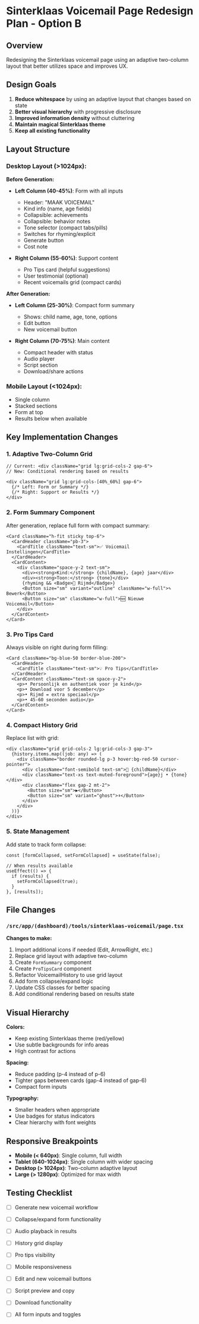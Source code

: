 # Sinterklaas Voicemail Page Redesign Plan - Option B

## Overview
Redesigning the Sinterklaas voicemail page using an adaptive two-column layout that better utilizes space and improves UX.

## Design Goals
1. **Reduce whitespace** by using an adaptive layout that changes based on state
2. **Better visual hierarchy** with progressive disclosure
3. **Improved information density** without cluttering
4. **Maintain magical Sinterklaas theme**
5. **Keep all existing functionality**

## Layout Structure

### Desktop Layout (>1024px):

**Before Generation:**
- **Left Column (40-45%)**: Form with all inputs
  - Header: "MAAK VOICEMAIL"
  - Kind info (name, age fields)
  - Collapsible: achievements
  - Collapsible: behavior notes  
  - Tone selector (compact tabs/pills)
  - Switches for rhyming/explicit
  - Generate button
  - Cost note

- **Right Column (55-60%)**: Support content
  - Pro Tips card (helpful suggestions)
  - User testimonial (optional)
  - Recent voicemails grid (compact cards)

**After Generation:**
- **Left Column (25-30%)**: Compact form summary
  - Shows: child name, age, tone, options
  - Edit button
  - New voicemail button
  
- **Right Column (70-75%)**: Main content
  - Compact header with status
  - Audio player
  - Script section
  - Download/share actions

### Mobile Layout (<1024px):
- Single column
- Stacked sections
- Form at top
- Results below when available

## Key Implementation Changes

### 1. Adaptive Two-Column Grid
```tsx
// Current: <div className="grid lg:grid-cols-2 gap-6">
// New: Conditional rendering based on results

<div className="grid lg:grid-cols-[40%_60%] gap-6">
  {/* Left: Form or Summary */}
  {/* Right: Support or Results */}
</div>
```

### 2. Form Summary Component
After generation, replace full form with compact summary:
```tsx
<Card className="h-fit sticky top-6">
  <CardHeader className="pb-3">
    <CardTitle className="text-sm">✅ Voicemail Instellingen</CardTitle>
  </CardHeader>
  <CardContent>
    <div className="space-y-2 text-sm">
      <div><strong>Kind:</strong> {childName}, {age} jaar</div>
      <div><strong>Toon:</strong> {tone}</div>
      {rhyming && <Badge>🎵 Rijmd</Badge>}
      <Button size="sm" variant="outline" className="w-full">✎ Bewerk</Button>
      <Button size="sm" className="w-full">🆕 Nieuwe Voicemail</Button>
    </div>
  </CardContent>
</Card>
```

### 3. Pro Tips Card
Always visible on right during form filling:
```tsx
<Card className="bg-blue-50 border-blue-200">
  <CardHeader>
    <CardTitle className="text-sm">💡 Pro Tips</CardTitle>
  </CardHeader>
  <CardContent className="text-sm space-y-2">
    <p>• Persoonlijk en authentiek voor je kind</p>
    <p>• Download voor 5 december</p>
    <p>• Rijmd = extra speciaal</p>
    <p>• 45-60 seconden audio</p>
  </CardContent>
</Card>
```

### 4. Compact History Grid
Replace list with grid:
```tsx
<div className="grid grid-cols-2 lg:grid-cols-3 gap-3">
  {history.items.map((job: any) => (
    <div className="border rounded-lg p-3 hover:bg-red-50 cursor-pointer">
      <div className="font-semibold text-sm">🎵 {childName}</div>
      <div className="text-xs text-muted-foreground">{age}j • {tone}</div>
      <div className="flex gap-2 mt-2">
        <Button size="sm">▶️</Button>
        <Button size="sm" variant="ghost">⬇️</Button>
      </div>
    </div>
  ))}
</div>
```

### 5. State Management
Add state to track form collapse:
```tsx
const [formCollapsed, setFormCollapsed] = useState(false);

// When results available
useEffect(() => {
  if (results) {
    setFormCollapsed(true);
  }
}, [results]);
```

## File Changes

### `/src/app/(dashboard)/tools/sinterklaas-voicemail/page.tsx`

**Changes to make:**
1. Import additional icons if needed (Edit, ArrowRight, etc.)
2. Replace grid layout with adaptive two-column
3. Create `FormSummary` component
4. Create `ProTipsCard` component  
5. Refactor VoicemailHistory to use grid layout
6. Add form collapse/expand logic
7. Update CSS classes for better spacing
8. Add conditional rendering based on results state

## Visual Hierarchy

**Colors:**
- Keep existing Sinterklaas theme (red/yellow)
- Use subtle backgrounds for info areas
- High contrast for actions

**Spacing:**
- Reduce padding (p-4 instead of p-6)
- Tighter gaps between cards (gap-4 instead of gap-6)
- Compact form inputs

**Typography:**
- Smaller headers when appropriate
- Use badges for status indicators
- Clear hierarchy with font weights

## Responsive Breakpoints

- **Mobile (< 640px)**: Single column, full width
- **Tablet (640-1024px)**: Single column with wider spacing
- **Desktop (> 1024px)**: Two-column adaptive layout
- **Large (> 1280px)**: Optimized for max width

## Testing Checklist

- [ ] Generate new voicemail workflow
- [ ] Collapse/expand form functionality
- [ ] Audio playback in results
- [ ] History grid display
- [ ] Pro tips visibility
- [ ] Mobile responsiveness
- [ ] Edit and new voicemail buttons
- [ ] Script preview and copy
- [ ] Download functionality
- [ ] All form inputs and toggles

